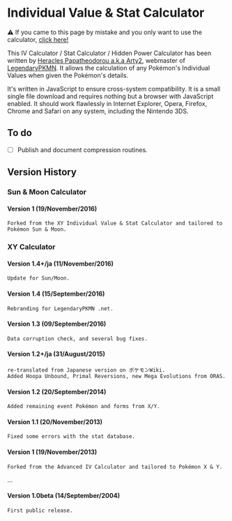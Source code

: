 Individual Value & Stat Calculator
===================================

:warning: If you came to this page by mistake and you only want to use the calculator, [click here!](https://legendarypkmn.github.io/ivcalcsm.html)

This IV Calculator / Stat Calculator / Hidden Power Calculator has been written by [Heracles Papatheodorou a.k.a Arty2](http://www.twitter.com/Arty2), webmaster of [LegendaryPKMN](http://www.legendarypkmn.net/). It allows the calculation of any Pokémon's Individual Values when given the Pokémon's details.

It's written in JavaScript to ensure cross-system compatibility. It is a small single file download and requires nothing but a browser with JavaScript enabled. It should work flawlessly in Internet Explorer, Opera, Firefox, Chrome and Safari on any system, including the Nintendo 3DS.

## To do

* [ ] Publish and document compression routines.

## Version History
### Sun & Moon Calculator
#### Version 1 (19/November/2016)
	Forked from the XY Individual Value & Stat Calculator and tailored to Pokémon Sun & Moon.

### XY Calculator
#### Version 1.4+/ja (11/November/2016)
	Update for Sun/Moon.
#### Version 1.4 (15/September/2016)
	Rebranding for LegendaryPKMN .net.
#### Version 1.3 (09/September/2016)	
	Data corruption check, and several bug fixes.
#### Version 1.2+/ja (31/August/2015)
	re-translated from Japanese version on ポケモンWiki.
	Added Hoopa Unbound, Primal Reversions, new Mega Evolutions from ORAS.
#### Version 1.2 (20/September/2014)
	Added remaining event Pokémon and forms from X/Y.
#### Version 1.1 (20/November/2013)
	Fixed some errors with the stat database.
#### Version 1 (19/November/2013)
	Forked from the Advanced IV Calculator and tailored to Pokémon X & Y.

…

#### Version 1.0beta (14/September/2004)
	First public release. 

